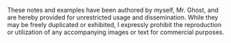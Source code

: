 These notes and examples have been authored by myself, Mr. Ghost, and are hereby provided for unrestricted usage and dissemination. While they may be freely duplicated or exhibited,
 I expressly prohibit the reproduction or utilization of any accompanying images or text for commercial purposes.
